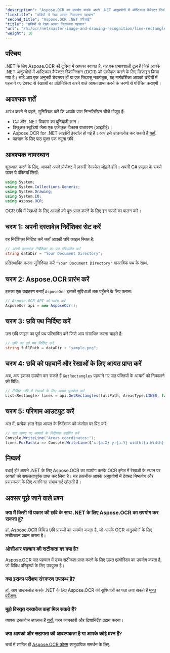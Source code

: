 ```yaml
---
"description": "Aspose.OCR का उपयोग करके अपने .NET अनुप्रयोगों में ऑप्टिकल कैरेक्टर रिकॉग्निशन (OCR) को लागू करना सीखें। यह विस्तृत मार्गदर्शिका आपको पहचानी गई रेखाओं के लिए आयत निकालने की प्रक्रिया से परिचित कराती है।"
"linktitle": "छवियों से रेखा आयत निकालना पहचान"
"second_title": "Aspose.OCR .NET एपीआई"
"title": "छवियों से रेखा आयत निकालना पहचान"
"url": "/hi/ocr/net/master-image-and-drawing-recognition/line-rectangles-from-images-recognition/"
"weight": 10
---
```


## परिचय

.NET के लिए Aspose.OCR की दुनिया में आपका स्वागत है, यह एक प्रभावशाली टूल है जिसे आपके .NET अनुप्रयोगों में ऑप्टिकल कैरेक्टर रिकॉग्निशन (OCR) को एकीकृत करने के लिए डिज़ाइन किया गया है। चाहे आप एक अनुभवी डेवलपर हों या एक जिज्ञासु नवागंतुक, यह मार्गदर्शिका आपको छवियों में पहचाने गए टेक्स्ट से रेखाओं का प्रतिनिधित्व करने वाले आयत प्राप्त करने के चरणों से परिचित कराएगी।

## आवश्यक शर्तें

आरंभ करने से पहले, सुनिश्चित करें कि आपके पास निम्नलिखित चीजें मौजूद हैं:

- C# और .NET विकास का बुनियादी ज्ञान।
- विजुअल स्टूडियो जैसा एक एकीकृत विकास वातावरण (आईडीई)।
- Aspose.OCR for .NET लाइब्रेरी इंस्टॉल हो गई है। आप इसे डाउनलोड कर सकते हैं [यहाँ](https://releases.aspose.com/ocr/net/).
- पहचान के लिए पाठ युक्त एक नमूना छवि.

## आवश्यक नामस्थान

शुरुआत करने के लिए, आपको अपने प्रोजेक्ट में ज़रूरी नेमस्पेस जोड़ने होंगे। अपनी C# फ़ाइल के सबसे ऊपर ये पंक्तियाँ लिखें:

```csharp
using System;
using System.Collections.Generic;
using System.Drawing;
using System.IO;
using Aspose.OCR;
```

OCR छवि में रेखाओं के लिए आयतों को पुनः प्राप्त करने के लिए इन चरणों का पालन करें।

## चरण 1: अपनी दस्तावेज़ निर्देशिका सेट करें

वह निर्देशिका निर्दिष्ट करें जहाँ आपकी छवि फ़ाइल स्थित है:

```csharp
// अपनी दस्तावेज़ निर्देशिका का पथ परिभाषित करें
string dataDir = "Your Document Directory";
```

प्रतिस्थापित करना सुनिश्चित करें `"Your Document Directory"` वास्तविक पथ के साथ.

## चरण 2: Aspose.OCR प्रारंभ करें

इसका एक उदाहरण बनाएँ `AsposeOcr` इसकी सुविधाओं तक पहुँचने के लिए क्लास:

```csharp
// Aspose.OCR API को प्रारंभ करें
AsposeOcr api = new AsposeOcr();
```

## चरण 3: छवि पथ निर्दिष्ट करें

उस छवि फ़ाइल का पूर्ण पथ परिभाषित करें जिसे आप संसाधित करना चाहते हैं:

```csharp
// छवि का पूर्ण पथ निर्दिष्ट करें
string fullPath = dataDir + "sample.png";
```

## चरण 4: छवि को पहचानें और रेखाओं के लिए आयत प्राप्त करें

अब, आप इसका उपयोग कर सकते हैं `GetRectangles` पहचाने गए पाठ पंक्तियों के आयतों को निकालने की विधि:

```csharp
// निर्दिष्ट छवि में रेखाओं के लिए आयत पुनर्प्राप्त करें
List<Rectangle> lines = api.GetRectangles(fullPath, AreasType.LINES, false);
```

## चरण 5: परिणाम आउटपुट करें

अंत में, प्रत्येक ज्ञात रेखा आयत के निर्देशांक को कंसोल पर प्रिंट करें:

```csharp
// पता लगाए गए आयतों के निर्देशांक प्रदर्शित करें
Console.WriteLine("Areas coordinates:");
lines.ForEach(a => Console.WriteLine($"x:{a.X} y:{a.Y} width:{a.Width} height:{a.Height}"));
```

## निष्कर्ष

बधाई हो! आपने .NET के लिए Aspose.OCR का उपयोग करके OCR इमेज में रेखाओं के स्थान पर आयतों को सफलतापूर्वक प्राप्त कर लिया है। यह तकनीक आपके अनुप्रयोगों में टेक्स्ट निष्कर्षण और प्रसंस्करण के लिए अनगिनत संभावनाएँ खोलती है।

## अक्सर पूछे जाने वाले प्रश्न

### क्या मैं किसी भी प्रकार की छवि के साथ .NET के लिए Aspose.OCR का उपयोग कर सकता हूं?

हां, Aspose.OCR विभिन्न छवि प्रारूपों का समर्थन करता है, जो आपके OCR अनुप्रयोगों के लिए लचीलापन प्रदान करता है।

### ओसीआर पहचान की सटीकता दर क्या है?

Aspose.OCR पाठ पहचान में उच्च सटीकता प्राप्त करने के लिए उन्नत एल्गोरिदम का उपयोग करता है, जो विविध परिदृश्यों के लिए उपयुक्त है।

### क्या इसका परीक्षण संस्करण उपलब्ध है?

हां, आप डाउनलोड करके .NET के लिए Aspose.OCR की सुविधाओं का पता लगा सकते हैं [मुफ्त परीक्षण](https://releases.aspose.com/).

### मुझे विस्तृत दस्तावेज कहां मिल सकते हैं?

व्यापक दस्तावेज उपलब्ध हैं [यहाँ](https://reference.aspose.com/ocr/net/), गहन जानकारी और दिशानिर्देश प्रदान करना।

### क्या आपको और सहायता की आवश्यकता है या आपके कोई प्रश्न हैं?

चर्चा में शामिल हों [Aspose.OCR फ़ोरम](https://forum.aspose.com/c/ocr/16) सामुदायिक समर्थन के लिए.